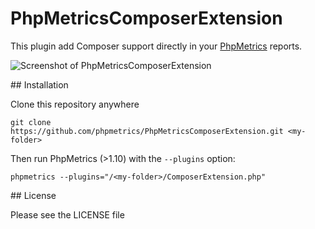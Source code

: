 # PhpMetricsComposerExtension

This plugin add Composer support directly in your [PhpMetrics](https://github.com/phpmetrics/phpmetrics) reports.

![Screenshot of PhpMetricsComposerExtension](https://cloud.githubusercontent.com/assets/1076296/13907012/9eebfd58-eee4-11e5-8fe0-6c3b5f6c81a1.png "Screenshot of PhpMetricsComposerExtension")

## Installation

Clone this repository anywhere

    git clone https://github.com/phpmetrics/PhpMetricsComposerExtension.git <my-folder>
    
Then run PhpMetrics (>1.10) with the `--plugins` option:

    phpmetrics --plugins="/<my-folder>/ComposerExtension.php"
    
## License

Please see the LICENSE file